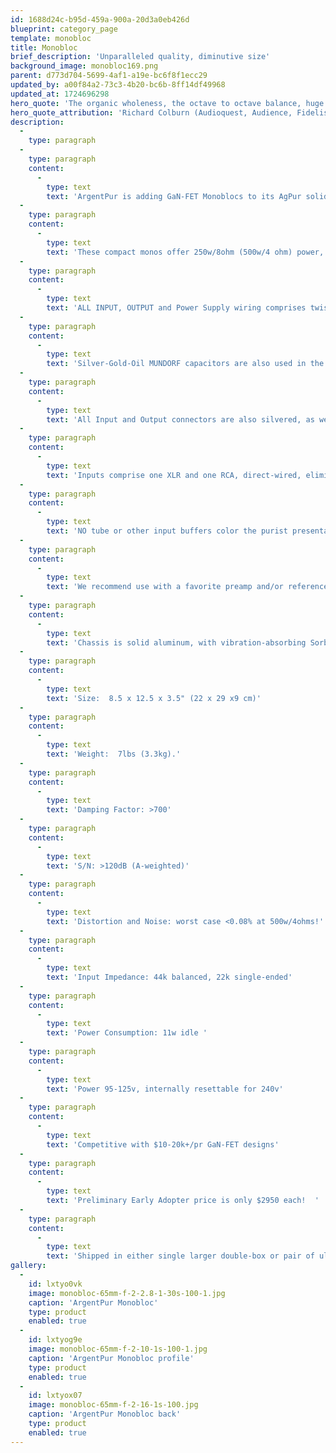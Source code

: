 ```yaml
---
id: 1688d24c-b95d-459a-900a-20d3a0eb426d
blueprint: category_page
template: monobloc
title: Monobloc
brief_description: 'Unparalleled quality, diminutive size'
background_image: monobloc169.png
parent: d773d704-5699-4af1-a19e-bc6f8f1ecc29
updated_by: a00f84a2-73c3-4b20-bc6b-8ff14df49968
updated_at: 1724696298
hero_quote: 'The organic wholeness, the octave to octave balance, huge dynamics, and the detailed yet extremely smooth top end was fantastic, with soundstaging reality only GaN-FETs and Ag can provide.'
hero_quote_attribution: 'Richard Colburn (Audioquest, Audience, Fidelis, Bluebird)'
description:
  -
    type: paragraph
  -
    type: paragraph
    content:
      -
        type: text
        text: 'ArgentPur is adding GaN-FET Monoblocs to its AgPur solid pure silver cable offerings!'
  -
    type: paragraph
    content:
      -
        type: text
        text: 'These compact monos offer 250w/8ohm (500w/4 ohm) power, using customized Ayzenshtat renowned ULTRA balanced modules, powered by a custom 800w SMPS with soft-start and ultra-high frequency switching for extremely low EMI and very high efficiency.'
  -
    type: paragraph
    content:
      -
        type: text
        text: 'ALL INPUT, OUTPUT and Power Supply wiring comprises twisted-pair ArgentPur SOLID PURE SILVER in Teflon air-tubes for peerless soundstage detail and holography... the ultimate transparency (WITHOUT brightness!) that both Gallium Nitride and Pure Silver are remowned.'
  -
    type: paragraph
    content:
      -
        type: text
        text: 'Silver-Gold-Oil MUNDORF capacitors are also used in the critical signal path filter to provide even better resolution and soundstage realism compared to other GaN-FET and Class D designs. The musicality clearly equals best Class A but with utmost pellucidity to the source, plus the ultra-fast gut-wrenching bass grip Class D can provide.'
  -
    type: paragraph
    content:
      -
        type: text
        text: 'All Input and Output connectors are also silvered, as well using Mundorf SUPREME Silver/Gold solder providing a COMPLETE SILVER through-path!'
  -
    type: paragraph
    content:
      -
        type: text
        text: 'Inputs comprise one XLR and one RCA, direct-wired, eliminating any input switching degradation.'
  -
    type: paragraph
    content:
      -
        type: text
        text: 'NO tube or other input buffers color the purist presentation...thus the proverbial "straight wire with gain."'
  -
    type: paragraph
    content:
      -
        type: text
        text: 'We recommend use with a favorite preamp and/or reference level DAC for system optimization.'
  -
    type: paragraph
    content:
      -
        type: text
        text: 'Chassis is solid aluminum, with vibration-absorbing Sorbothane footers and added top and bottom panel damping.  '
  -
    type: paragraph
    content:
      -
        type: text
        text: 'Size:  8.5 x 12.5 x 3.5" (22 x 29 x9 cm)'
  -
    type: paragraph
    content:
      -
        type: text
        text: 'Weight:  7lbs (3.3kg).'
  -
    type: paragraph
    content:
      -
        type: text
        text: 'Damping Factor: >700'
  -
    type: paragraph
    content:
      -
        type: text
        text: 'S/N: >120dB (A-weighted)'
  -
    type: paragraph
    content:
      -
        type: text
        text: 'Distortion and Noise: worst case <0.08% at 500w/4ohms!'
  -
    type: paragraph
    content:
      -
        type: text
        text: 'Input Impedance: 44k balanced, 22k single-ended'
  -
    type: paragraph
    content:
      -
        type: text
        text: 'Power Consumption: 11w idle '
  -
    type: paragraph
    content:
      -
        type: text
        text: 'Power 95-125v, internally resettable for 240v'
  -
    type: paragraph
    content:
      -
        type: text
        text: 'Competitive with $10-20k+/pr GaN-FET designs'
  -
    type: paragraph
    content:
      -
        type: text
        text: 'Preliminary Early Adopter price is only $2950 each!  '
  -
    type: paragraph
    content:
      -
        type: text
        text: 'Shipped in either single larger double-box or pair of ultra-rugged Pelican-clones ($100/pr sh upcharge). Simple 14AWG copper AC cables are provided, but performance is clearly improved with AgPur PC12 solid pure silver cables. Please enquire for special pricing if ordered with any AgPur ICs, Speaker or PCs.'
gallery:
  -
    id: lxtyo0vk
    image: monobloc-65mm-f-2-2.8-1-30s-100-1.jpg
    caption: 'ArgentPur Monobloc'
    type: product
    enabled: true
  -
    id: lxtyog9e
    image: monobloc-65mm-f-2-10-1s-100-1.jpg
    caption: 'ArgentPur Monobloc profile'
    type: product
    enabled: true
  -
    id: lxtyox07
    image: monobloc-65mm-f-2-16-1s-100.jpg
    caption: 'ArgentPur Monobloc back'
    type: product
    enabled: true
---
```

